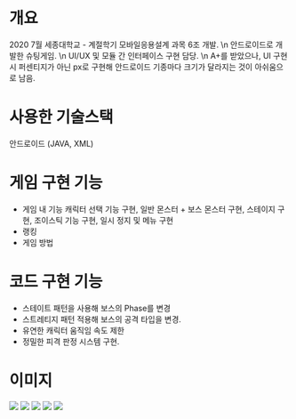 # 개요
2020 7월 세종대학교 - 계절학기 모바일응용설계 과목 6조 개발. \n
안드로이드로 개발한 슈팅게임. \n
UI/UX 및 모듈 간 인터페이스 구현 담당. \n
A+를 받았으나, UI 구현시 퍼센티지가 아닌 px로 구현해 안드로이드 기종마다 크기가 달라지는 것이 아쉬움으로 남음.


# 사용한 기술스택
안드로이드 (JAVA, XML)

# 게임 구현 기능
- 게임 내 기능
   캐릭터 선택 기능 구현, 일반 몬스터 + 보스 몬스터 구현, 스테이지 구현, 
   조이스틱 기능 구현, 일시 정지 및 메뉴 구현
- 랭킹
- 게임 방법

# 코드 구현 기능
- 스테이트 패턴을 사용해 보스의 Phase를 변경
- 스트레티지 패턴 적용해 보스의 공격 타입을 변경.
- 유연한 캐릭터 움직임 속도 제한
- 정밀한 피격 판정 시스템 구현.


# 이미지
<image src="메인화면 및 게임오버.png">
<image src="랭킹 및 게임방법.png">
<image src="캐릭터 선택.png">
<image src="게임플레이 - 보스.png">
<image src="게임플레이 - 보스2.png">
